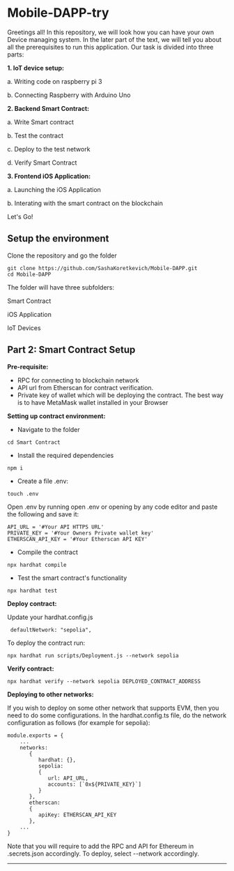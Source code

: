# Mobile-DAPP-try

Greetings all! In this repository, we will look how you can have your own Device managing system. In the later part of the text, we will tell you about all the prerequisites to run this application. Our task is divided into three parts:

**1. IoT device setup:**

 a. Writing code on raspberry pi 3

 b. Connecting Raspberry with Arduino Uno

**2. Backend Smart Contract:**

 a. Write Smart contract

 b. Test the contract

 c. Deploy to the test network

 d. Verify Smart Contract

**3. Frontend iOS Application:**

 a. Launching the iOS Application

 b. Interating with the smart contract on the blockchain 

Let's Go!

## Setup the environment

Clone the repository and go the folder
```
git clone https://github.com/SashaKoretkevich/Mobile-DAPP.git
cd Mobile-DAPP
```
The folder will have three subfolders:

Smart Contract

iOS Application

IoT Devices

## Part 2: Smart Contract Setup

**Pre-requisite:**

* RPC for connecting to blockchain network
* API url from Etherscan for contract verification.
* Private key of wallet which will be deploying the contract. The best way is to have MetaMask wallet installed in your Browser

**Setting up contract environment:**

* Navigate to the folder
```
cd Smart Contract
```
* Install the required dependencies
```
npm i
```
* Create a file .env:
```
touch .env
```
Open .env by running open .env or opening by any code editor and paste the following and save it:
```
API_URL = '#Your API HTTPS URL'
PRIVATE_KEY = '#Your Owners Private wallet key'
ETHERSCAN_API_KEY = '#Your Etherscan API KEY'
```
* Compile the contract
```
npx hardhat compile
```
* Test the smart contract's functionality
```
npx hardhat test
```
**Deploy contract:**

Update your hardhat.config.js
```
 defaultNetwork: "sepolia",
```
To deploy the contract run:
```
npx hardhat run scripts/Deployment.js --network sepolia
```
**Verify contract:**
```
npx hardhat verify --network sepolia DEPLOYED_CONTRACT_ADDRESS
```
**Deploying to other networks:**

If you wish to deploy on some other network that supports EVM, then you need to do some configurations.
In the hardhat.config.ts file, do the network configuration as follows (for example for sepolia):
```
module.exports = {
    ...
    networks:
       {
          hardhat: {},
          sepolia:
          {
             url: API_URL,
             accounts: [`0x${PRIVATE_KEY}`]
          }
       },
       etherscan:
       {
          apiKey: ETHERSCAN_API_KEY
       },
    ...
}

```
Note that you will require to add the RPC and API for Ethereum in .secrets.json accordingly.
To deploy, select --network accordingly.
***


